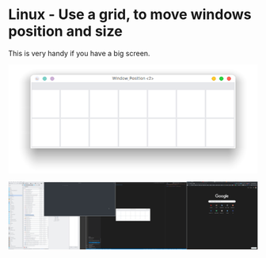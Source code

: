 # Linux - Use a grid, to move windows position and size

This is very handy if you have a big screen.



![](readme_screenshot.png)

![](readme_demo.gif)

